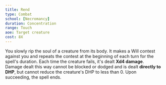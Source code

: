 ```yaml
---
title: Rend
type: Combat
school: [Necromancy]
duration: Concentration 
range: Touch
aoe: Target creature
cost: 8X
---
```

You slowly rip the soul of a creature from its body. It makes a Will contest against you and repeats the contest at the beginning of each turn for the spell's duration. Each time the creature fails, it's dealt **Xd4 damage**. Damage dealt this way cannot be blocked or dodged and is dealt **directly to DHP**, but cannot reduce the creature's DHP to less than 0. Upon succeeding, the spell ends.
